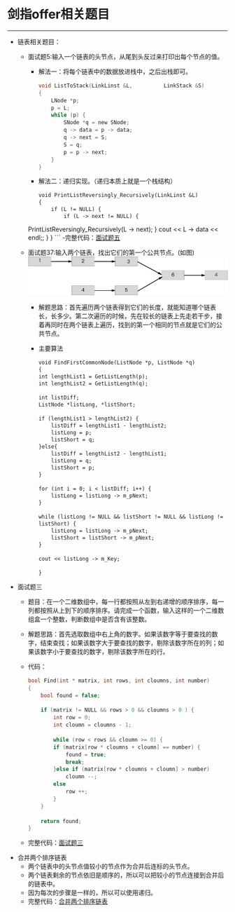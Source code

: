 # 剑指offer相关题目

- - -
- 链表相关题目：
	- 面试题5:输入一个链表的头节点，从尾到头反过来打印出每个节点的值。
		- 解法一：将每个链表中的数据放进栈中，之后出栈即可。
		
			```c
			void ListToStack(LinkLinst &L, 			LinkStack &S)
			{
    			LNode *p;
    			p = L;
    			while (p) {
        			SNode *q = new SNode;
        			q -> data = p -> data;
        			q -> next = S;
        			S = q;
        			p = p -> next;
    			}
			}
			```
		- 解法二：递归实现。（递归本质上就是一个栈结构）

			```
			void PrintListReversingly_Recursively(LinkLinst &L)
			{
    			if (L != NULL) {
        			if (L -> next != NULL) {
       	PrintListReversingly_Recursively(L -> next);
        			}
        		cout << L -> data << endl;;
    			}
			}
			```
	-完整代码：[面试题五](https://github.com/callmeliujian/iOS_Interview/tree/master/示例程序/面试题5)   
	- 面试题37:输入两个链表，找出它们的第一个公共节点。(如图)
		![面试题37](media/%E9%9D%A2%E8%AF%95%E9%A2%9837.png)

		- 解题思路：首先遍历两个链表得到它们的长度，就能知道哪个链表长，长多少。第二次遍历的时候，先在较长的链表上先走若干步，接着再同时在两个链表上遍历，找到的第一个相同的节点就是它们的公共节点。 
		- 主要算法
			
			```
			void FindFirstCommonNode(ListNode *p, ListNode *q)
			{
		    int lengthList1 = GetListLength(p);
		    int lengthList2 = GetListLength(q);
		    
		    int listDiff;
		    ListNode *listLong, *listShort;
		    
		    if (lengthList1 > lengthList2) {
		        listDiff = lengthList1 - lengthList2;
		        listLong = p;
		        listShort = q;
		    }else{
		        listDiff = lengthList2 - lengthList1;
		        listLong = q;
		        listShort = p;
		    }
		    
		    for (int i = 0; i < listDiff; i++) {
		        listLong = listLong -> m_pNext;
		    }
		    
		    while (listLong != NULL && listShort != NULL && listLong != listShort) {
		        listLong = listLong -> m_pNext;
		        listShort = listShort -> m_pNext;
		    }
		    
		    cout << listLong -> m_Key;
		    
			}
			```
* 面试题三
	- 题目：在一个二维数组中，每一行都按照从左到右递增的顺序排序，每一列都按照从上到下的顺序排序。请完成一个函数，输入这样的一个二维数组盒一个整数，判断数组中是否含有该整数。
	- 解题思路：首先选取数组中右上角的数字。如果该数字等于要查找的数字，结束查找；如果该数字大于要查找的数字，剔除该数字所在的列；如果该数字小于要查找的数字，剔除该数字所在的行。
	- 代码：
	
		```c
		bool Find(int * matrix, int rows, int cloumns, int number)
		{
    		bool found = false;
    
    		if (matrix != NULL && rows > 0 && cloumns > 0 ) {
        		int row = 0;
        		int cloumn = cloumns - 1;
        
        		while (row < rows && cloumn >= 0) {
            	if (matrix[row * cloumns + cloumn] == number) {
                	found = true;
                	break;
            	}else if (matrix[row * cloumns + cloumn] > number)
	                cloumn --;
            	else
                	row ++;
        		}
    		}
    
    		return found;
		}
		```
	- 完整代码：[面试题三](https://github.com/callmeliujian/iOS_Interview/tree/master/示例程序/面试题三) 
* 合并两个排序链表
	* 两个链表中的头节点值较小的节点作为合并后连标的头节点。
	* 两个链表剩余的节点依旧是顺序的，所以可以把较小的节点连接到合并后的链表中。
	* 因为每次的步骤是一样的，所以可以使用递归。
	* 完整代码：[合并两个排序链表](https://github.com/callmeliujian/iOS_Interview/tree/master/示例程序/合并两个排序链表)



